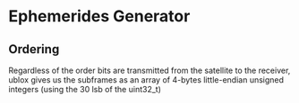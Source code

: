 # Ephemerides Generator

## Ordering

Regardless of the order bits are transmitted from the satellite to the receiver, ublox gives us the subframes as an array of 4-bytes little-endian unsigned integers
(using the 30 lsb of the uint32_t)
